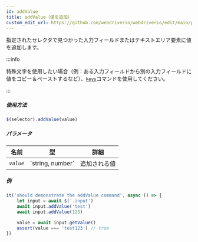 ```yaml
---
id: addValue
title: addValue（値を追加）
custom_edit_url: https://github.com/webdriverio/webdriverio/edit/main/packages/webdriverio/src/commands/element/addValue.ts
---
```


指定されたセレクタで見つかった入力フィールドまたはテキストエリア要素に値を追加します。

:::info

特殊文字を使用したい場合（例：ある入力フィールドから別の入力フィールドに値をコピー＆ペーストするなど）、[`keys`](/docs/api/browser/keys)コマンドを使用してください。

:::

##### 使用方法

```js
$(selector).addValue(value)
```

##### パラメータ

<table>
  <thead>
    <tr>
      <th>名前</th><th>型</th><th>詳細</th>
    </tr>
  </thead>
  <tbody>
    <tr>
      <td><code><var>value</var></code></td>
      <td>`string, number`</td>
      <td>追加される値</td>
    </tr>
  </tbody>
</table>

##### 例

```js title="addValue.js"
it('should demonstrate the addValue command', async () => {
    let input = await $('.input')
    await input.addValue('test')
    await input.addValue(123)

    value = await input.getValue()
    assert(value === 'test123') // true
})
```